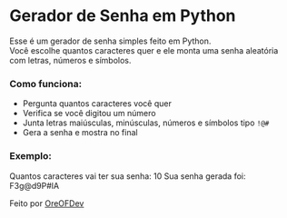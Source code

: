 # Gerador de Senha em Python

Esse é um gerador de senha simples feito em Python.  
Você escolhe quantos caracteres quer e ele monta uma senha aleatória com letras, números e símbolos.

### Como funciona:

- Pergunta quantos caracteres você quer
- Verifica se você digitou um número
- Junta letras maiúsculas, minúsculas, números e símbolos tipo `!@#`
- Gera a senha e mostra no final

### Exemplo:

Quantos caracteres vai ter sua senha: 10
Sua senha gerada foi: F3g@d9P#lA

Feito por [OreOFDev](https://github.com/OreOFDev)

